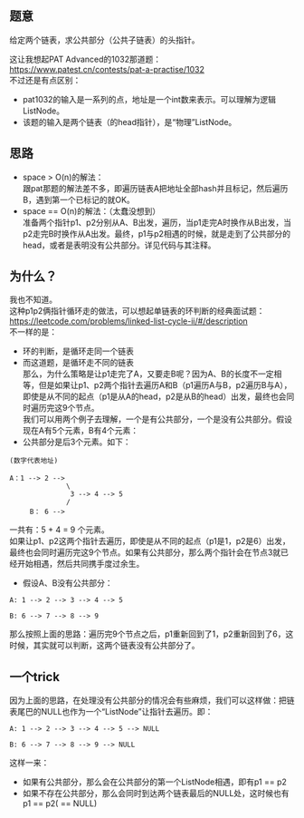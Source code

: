 ## 题意

给定两个链表，求公共部分（公共子链表）的头指针。

这让我想起PAT Advanced的1032那道题：https://www.patest.cn/contests/pat-a-practise/1032  
不过还是有点区别：
* pat1032的输入是一系列的点，地址是一个int数来表示。可以理解为逻辑ListNode。
* 该题的输入是两个链表（的head指针），是“物理”ListNode。

## 思路

* space > O(n)的解法：  
跟pat那题的解法差不多，即遍历链表A把地址全部hash并且标记，然后遍历B，遇到第一个已标记的就OK。
* space == O(n)的解法：（太蠢没想到）  
准备两个指针p1、p2分别从A、B出发，遍历，当p1走完A时换作从B出发，当p2走完B时换作从A出发。最终，p1与p2相遇的时候，就是走到了公共部分的head，或者是表明没有公共部分。详见代码与其注释。

## 为什么？

我也不知道。  
这种p1p2俩指针循环走的做法，可以想起单链表的环判断的经典面试题：https://leetcode.com/problems/linked-list-cycle-ii/#/description  
不一样的是：
* 环的判断，是循环走同一个链表
* 而这道题，是循环走不同的链表  
那么，为什么策略是让p1走完了A，又要走B呢？因为A、B的长度不一定相等，但是如果让p1、p2两个指针去遍历A和B（p1遍历A与B，p2遍历B与A），即使是从不同的起点（p1是从A的head，p2是从B的head）出发，最终也会同时遍历完这9个节点。  
我们可以用两个例子去理解，一个是有公共部分，一个是没有公共部分。假设现在A有5个元素，B有4个元素：  
* 公共部分是后3个元素。如下：
```
(数字代表地址)

A：1 --> 2 --> 
              \
               3 --> 4 --> 5
              /
     B： 6 -->
```
一共有：5 + 4 = 9 个元素。  
如果让p1、p2这两个指针去遍历，即使是从不同的起点（p1是1，p2是6）出发，最终也会同时遍历完这9个节点。如果有公共部分，那么两个指针会在节点3就已经开始相遇，然后共同携手度过余生。   
* 假设A、B没有公共部分：
```
A: 1 --> 2 --> 3 --> 4 --> 5

B: 6 --> 7 --> 8 --> 9
```
那么按照上面的思路：遍历完9个节点之后，p1重新回到了1，p2重新回到了6，这时候，其实就可以判断，这两个链表没有公共部分了。  
  
## 一个trick
因为上面的思路，在处理没有公共部分的情况会有些麻烦，我们可以这样做：把链表尾巴的NULL也作为一个“ListNode”让指针去遍历。即：
```
A: 1 --> 2 --> 3 --> 4 --> 5 --> NULL

B: 6 --> 7 --> 8 --> 9 --> NULL
```
这样一来：
* 如果有公共部分，那么会在公共部分的第一个ListNode相遇，即有p1 == p2
* 如果不存在公共部分，那么会同时到达两个链表最后的NULL处，这时候也有p1 == p2( == NULL)

